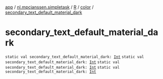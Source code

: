 [app](../../../index.md) / [nl.mpcjanssen.simpletask](../../index.md) / [R](../index.md) / [color](index.md) / [secondary_text_default_material_dark](.)

# secondary_text_default_material_dark

`static val secondary_text_default_material_dark: `[`Int`](https://kotlinlang.org/api/latest/jvm/stdlib/kotlin/-int/index.html)
`static val secondary_text_default_material_dark: `[`Int`](https://kotlinlang.org/api/latest/jvm/stdlib/kotlin/-int/index.html)
`static val secondary_text_default_material_dark: `[`Int`](https://kotlinlang.org/api/latest/jvm/stdlib/kotlin/-int/index.html)
`static val secondary_text_default_material_dark: `[`Int`](https://kotlinlang.org/api/latest/jvm/stdlib/kotlin/-int/index.html)